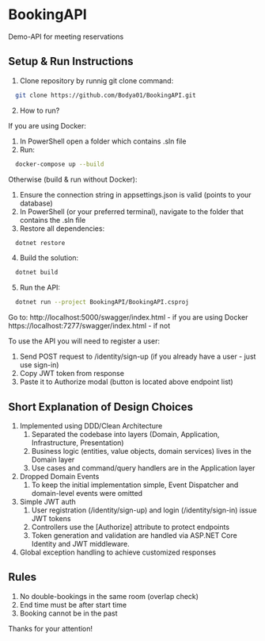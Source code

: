 # BookingAPI

Demo-API for meeting reservations

## Setup & Run Instructions

1. Clone repository by runnig git clone command:
```bash
  git clone https://github.com/Bodya01/BookingAPI.git
```

2. How to run?

If you are using Docker:
1) In PowerShell open a folder which contains .sln file
2) Run:
```bash
  docker-compose up --build
```

Otherwise (build & run without Docker):
1) Ensure the connection string in appsettings.json is valid (points to your database)
2) In PowerShell (or your preferred terminal), navigate to the folder that contains the .sln file
3) Restore all dependencies:
```bash
  dotnet restore
```
4) Build the solution:
```bash
  dotnet build
```
5) Run the API:
```bash
  dotnet run --project BookingAPI/BookingAPI.csproj
```

Go to:
http://localhost:5000/swagger/index.html - if you are using Docker
https://localhost:7277/swagger/index.html - if not

To use the API you will need to register a user:
1) Send POST request to /identity/sign-up (if you already have a user - just use sign-in)
2) Copy JWT token from response
3) Paste it to Authorize modal (button is located above endpoint list)

## Short Explanation of Design Choices

1. Implemented using DDD/Clean Architecture
   1) Separated the codebase into layers (Domain, Application, Infrastructure, Presentation)
   2) Business logic (entities, value objects, domain services) lives in the Domain layer
   3) Use cases and command/query handlers are in the Application layer
2. Dropped Domain Events
   1) To keep the initial implementation simple, Event Dispatcher and domain-level events were omitted
3. Simple JWT auth
   1) User registration (/identity/sign-up) and login (/identity/sign-in) issue JWT tokens
   2) Controllers use the [Authorize] attribute to protect endpoints
   3) Token generation and validation are handled via ASP.NET Core Identity and JWT middleware.
4. Global exception handling to achieve customized responses

## Rules
1. No double-bookings in the same room (overlap check)
2. End time must be after start time
3. Booking cannot be in the past

Thanks for your attention!
